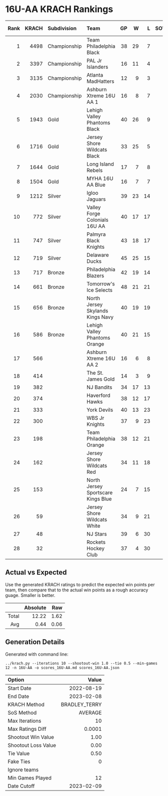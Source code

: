# 16U-AA KRACH Rankings
Rank|KRACH|Subdivision|Team|GP|W|L|SOW|SOL|T|SoS|Exp Wins|Win Diff
---:|---:|:---|:---|---:|---:|---:|---:|---:|---:|---:|---:|---:
1|4498|Championship|Team Philadelphia Black|38|29|7|2|0|0|2569|28.9|-2.1
2|3397|Championship|PAL Jr Islanders|16|11|4|1|0|0|3090|11.4|-0.6
3|3135|Championship|Atlanta MadHatters|12|9|3|0|0|0|1675|8.5|-0.5
4|2030|Championship|Ashburn Xtreme 16U AA 1|16|8|7|0|1|0|4508|7.6|-0.4
5|1943|Gold|Lehigh Valley Phantoms Black|40|26|9|3|2|0|1462|28.4|-0.6
6|1716|Gold|Jersey Shore Wildcats Black|33|25|5|0|3|0|705|24.9|-0.1
7|1644|Gold|Long Island Rebels|17|7|8|2|0|0|3040|8.6|-0.4
8|1504|Gold|MYHA 16U AA Blue|16|7|7|2|0|0|2994|8.7|-0.3
9|1212|Silver|Igloo Jaguars|39|23|14|1|1|0|1383|23.9|-0.1
10|772|Silver|Valley Forge Colonials 16U AA|40|17|17|3|3|0|1070|19.9|-0.1
11|747|Silver|Palmyra Black Knights|43|18|17|4|4|0|1091|22.0|0.0
12|719|Silver|Delaware Ducks|45|25|15|2|3|0|623|27.6|0.6
13|717|Bronze|Philadelphia Blazers|42|19|14|3|6|0|1311|22.1|0.1
14|661|Bronze|Tomorrow's Ice Selects|48|21|21|3|3|0|1025|24.0|0.0
15|656|Bronze|North Jersey Skylands Kings Navy|40|19|19|2|0|0|896|21.3|0.3
16|586|Bronze|Lehigh Valley Phantoms Orange|40|21|15|3|1|0|637|24.9|0.9
17|566||Ashburn Xtreme 16U AA 2|16|6|8|2|0|0|940|8.0|0.0
18|414||The St. James Gold|14|3|9|2|0|0|1062|5.0|-0.0
19|382||NJ Bandits|34|17|13|2|2|0|504|20.0|1.0
20|374||Haverford Hawks|38|12|17|3|6|0|1003|15.2|0.2
21|333||York Devils|40|13|23|2|2|0|937|15.2|0.2
22|300||WBS Jr Knights|37|9|23|5|0|0|813|14.3|0.3
23|198||Team Philadelphia Orange|38|12|21|3|2|0|512|15.6|0.6
24|162||Jersey Shore Wildcats Red|34|11|18|1|4|0|661|12.5|0.5
25|153||North Jersey Sportscare Kings Blue|24|7|15|2|0|0|693|9.5|0.5
26|59||Jersey Shore Wildcats White|34|9|21|0|4|0|557|9.8|0.8
27|48||NJ Stars|39|6|30|1|2|0|842|7.5|0.5
28|32||Rockets Hockey Club|37|4|30|2|1|0|362|6.4|0.4

## Actual vs Expected
Use the generated KRACH ratings to predict the expected win points per team, then compare that to the actual win points as a rough accuracy guage. Smaller is better.

||Absolute|Raw
|---:|---:|---:
|Total|12.22|1.62
|Avg|0.44|0.06

## Generation Details

Generated with command line:
```
../krach.py --iterations 10 --shootout-win 1.0 --tie 0.5 --min-games 12 -n 16U-AA -o scores_16U-AA.md scores_16U-AA.json
```

| Option | Value |
| :----- | ----: |
| Start Date | 2022-08-19 |
| End Date | 2023-02-08 |
| KRACH Method | BRADLEY_TERRY |
| SoS Method | AVERAGE |
| Max Iterations | 10 |
| Max Ratings Diff | 0.0001 |
| Shootout Win Value | 1.00 |
| Shootout Loss Value | 0.00 |
| Tie Value | 0.50 |
| Fake Ties | 0 |
| Ignore teams |  |
| Min Games Played | 12 |
| Date Cutoff | 2023-02-09 |

